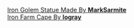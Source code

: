 <a href="https://www.planetminecraft.com/project/iron-golem-4192653/" rel="nofollow">Iron Golem Statue Made By <strong>MarkSarmite</strong></a><br>
<a href="https://www.planetminecraft.com/mob-skin/ultimate-iron-farm-cape/" rel="nofollow">Iron Farm Cape By <strong>logray</strong></a><br>
